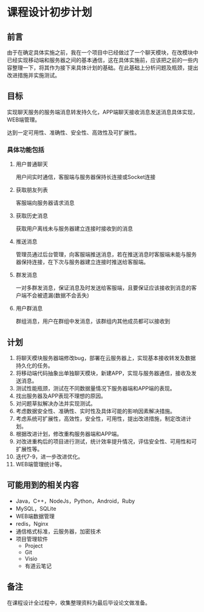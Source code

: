 # 课程设计初步计划

## 前言

由于在确定具体实施之前，我在一个项目中已经做过了一个聊天模块，在改模块中已经实现移动端和服务器之间的基本通信，这在具体实施前，应该把之前的一些内容整理一下，将其作为接下来具体计划的基础。在此基础上分析问题及瓶颈，提出改进措施并实施测试。

## 目标

实现聊天服务的服务端消息转发持久化，APP端聊天接收消息发送消息具体实现，WEB端管理。

达到一定可用性、准确性、安全性、高效性及可扩展性。

### 具体功能包括

1. 用户普通聊天
    
    用户间实时通信，客服端与服务器保持长连接或Socket连接
    
2. 获取朋友列表

    客服端向服务器请求消息

3. 获取历史消息

    获取用户离线未与服务器建立连接时接收到的消息

4. 推送消息

    管理员通过后台管理，向客服端推送消息，若在推送消息时客服端未能与服务器保持连接，在下次与服务器建立连接时推送给客服端。

5. 群发消息

    一对多群发消息，保证消息及时发送给客服端，且要保证应该接收到消息的客户端不会被遗漏(数据不会丢失)

6. 用户群消息

    群组消息，用户在群组中发消息，该群组内其他成员都可以接收到

## 计划

1. 将聊天模块服务器端修改bug，部署在云服务器上，实现基本接收转发及数据持久化的任务。
2. 将移动端代码抽象出单独聊天模块，新建APP，实现与服务器通信，接收及发送消息。
3. 测试性能瓶颈，测试在不同数据量情况下服务器端和APP端的表现。
4. 找出服务器及APP表现不理想的原因。
5. 对问题草拟解决办法并实现测试。
6. 考虑数据安全性、准确性、实时性及具体可能的影响因素解决措施。
7. 考虑系统可扩展性，高效性，安全性，可用性，提出改进措施，制定改进计划。
8. 根据改进计划，修改重构服务器端和APP端。
9. 对改进重构后的项目进行测试，统计效率提升情况，评估安全性、可用性和可扩展性等。
10. 迭代7-9，进一步改进优化。
11. WEB端管理统计等。

## 可能用到的相关内容

- Java，C++，NodeJs，Python，Android，Ruby
- MySQL，SQLite
- WEB端数据管理
- redis，Nginx
- 通信格式标准，云服务器，加密技术
- 项目管理软件
    - Project
    - Git
    - Visio
    - 有道云笔记

## 备注

在课程设计全过程中，收集整理资料为最后毕设论文做准备。
